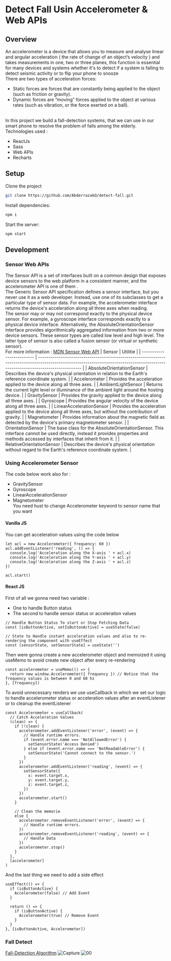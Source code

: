 # Detect Fall Usin Accelerometer & Web APIs

## Overview

An accelerometer is a device that allows you to measure and analyse linear and angular acceleration ( the rate of change of an object’s velocity ) and takes measurements in one, two or three planes, this function is essential for many devices and systems whether it's to detect if a system is falling to detect seismic activity or to flip your phone to snooze \
There are two types of acceleration forces:

- Static forces are forces that are constantly being applied to the object (such as friction or gravity).
- Dynamic forces are “moving” forces applied to the object at various rates (such as vibration, or the force exerted on a ball).

\
In this project we build a fall-detection systems, that we can use in our smart phone to resolve the problem of falls among the elderly.
\
Technologies used :

- ReactJs
- Sass
- Web APIs
- Recharts

## Setup

Clone the project

```bash
git clone https://github.com/AbderrazakO/detect-fall.git
```

Install dependencies:

```bash
npm i
```

Start the server:

```bash
npm start
```

## Development

### Sensor Web APIs

The Sensor API is a set of interfaces built on a common design that exposes device sensors to the web platform in a consistent manner, and the accelerometer API is one of them .
\
The Generic Sensor API specification defines a sensor interface, but you never use it as a web developer. Instead, use one of its subclasses to get a particular type of sensor data. For example, the accelerometer interface returns the device's acceleration along all three axes when reading.
\
 The sensor may or may not correspond exactly to the physical device sensor. For example, a gyroscope interface corresponds exactly to a physical device interface. Alternatively, the AbsoluteOrientationSensor interface provides algorithmically aggregated information from two or more device sensors. These sensor types are called low level and high level. The latter type of sensor is also called a fusion sensor (or virtual or synthetic sensor).
\
For more information :
<a href="https://developer.mozilla.org/en-US/docs/Web/API/Sensor_APIs">MDN Sensor Web API</a>
| Sensor | Utilitie |
| ------------------------- | --------------------------------------------------------------------------------------------------------------------------------------------------------------------------------- |
| AbsoluteOrientationSensor | Describes the device's physical orientation in relation to the Earth's reference coordinate system. |
| Accelerometer | Provides the acceleration applied to the device along all three axes. |
| AmbientLightSensor | Returns the current light level or illuminance of the ambient light around the hosting device. |
| GravitySensor | Provides the gravity applied to the device along all three axes. |
| Gyroscope | Provides the angular velocity of the device along all three axes. |
| LinearAccelerationSensor | Provides the acceleration applied to the device along all three axes, but without the contribution of gravity. |
| Magnetometer | Provides information about the magnetic field as detected by the device's primary magnetometer sensor. |
| OrientationSensor | The base class for the AbsoluteOrientationSensor. This interface cannot be used directly, instead it provides properties and methods accessed by interfaces that inherit from it. |
| RelativeOrientationSensor | Describes the device's physical orientation without regard to the Earth's reference coordinate system. |

### Using Accelerometer Sensor

The code below work also for :

- GravitySensor
- Gyroscope
- LinearAccelerationSensor
- Magnetometer
  \
  You need hust to change Accelerometer keyword to sensor name that you want

#### Vanilla JS

You can get acceleration values using the code below

```tsx
let acl = new Accelerometer({ frequency: 60 })
acl.addEventListener('reading', () => {
  console.log('Acceleration along the X-axis ' + acl.x)
  console.log('Acceleration along the Y-axis ' + acl.y)
  console.log('Acceleration along the Z-axis ' + acl.z)
})

acl.start()
```

#### React JS

First of all we gonna need two variable :

- One to handle Button status
- The second to handle sensor status or acceleration values

```tsx
// Handle Button Status To start or Stop Fetching Data
const [isButtonActive, setIsButtonActive] = useState(false)

// State to Handle instant acceleration values and also to re-rendering the component with useEffect
const [sensorState, setSensorState] = useState('')
```

Then were gonna create a new accelerometer object and memoized it using useMemo to avoid create new object after every re-rendering

```tsx
const accelerometer = useMemo(() => {
  return new window.Accelerometer({ frequency }) // Notice that the frequency values is between 0 and 60 hz
}, [frequency])
```

To avoid unnecessary renders we use useCallback in which we set our logic to handle accelerometer status or acceleration values after an eventListener or to cleanup the eventListener

```tsx
const Accelerometer = useCallback(
  // Catch Acceleration Values
  (clean) => {
    if (!clean) {
      accelerometer.addEventListener('error', (event) => {
        // Handle runtime errors.
        if (event.error.name === 'NotAllowedError') {
          setSensorState('Access Denied')
        } else if (event.error.name === 'NotReadableError') {
          setSensorState('Cannot connect to the sensor.')
        }
      })
      accelerometer.addEventListener('reading', (event) => {
        setSensorState({
          x: event.target.x,
          y: event.target.y,
          z: event.target.z,
        })
      })
      accelerometer.start()
    }

    // Clean the memorie
    else {
      accelerometer.removeEventListener('error', (event) => {
        // Handle runtime errors.
      })
      accelerometer.removeEventListener('reading', (event) => {
        // Handle Data
      })
      accelerometer.stop()
    }
  },
  [accelerometer]
)
```

And the last thing we need to add a side effect

```tsx
useEffect(() => {
  if (isButtonActive) {
    Accelerometer(false) // Add Event
  }

  return () => {
    if (isButtonActive) {
      Accelerometer(true) // Remove Event
    }
  }
}, [isButtonActive, Accelerometer])
```

### Fall Detect

<a href="https://www.hindawi.com/journals/jam/2014/896030/">Fall-Detection Algorithm</a>
![Capture](https://user-images.githubusercontent.com/72947119/163849324-3cd7f1b5-4223-4721-91d5-b0baf5cfa19a.PNG)
![00](https://user-images.githubusercontent.com/72947119/163849344-dbf56e56-cebd-47c6-8fab-45f767ca21cc.PNG)

